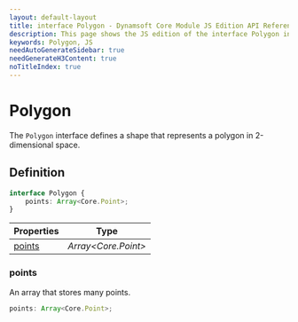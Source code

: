 ```yaml
---
layout: default-layout
title: interface Polygon - Dynamsoft Core Module JS Edition API Reference
description: This page shows the JS edition of the interface Polygon in Dynamsoft Core Module.
keywords: Polygon, JS
needAutoGenerateSidebar: true
needGenerateH3Content: true
noTitleIndex: true
---
```


# Polygon

The `Polygon` interface defines a shape that represents a polygon in 2-dimensional space.

## Definition

```typescript
interface Polygon {
    points: Array<Core.Point>;
}
```

| Properties | Type |
|---------- | ---- |
| [points](#points) | *Array\<Core.Point>* |

### points

An array that stores many points.

```typescript
points: Array<Core.Point>;
```
